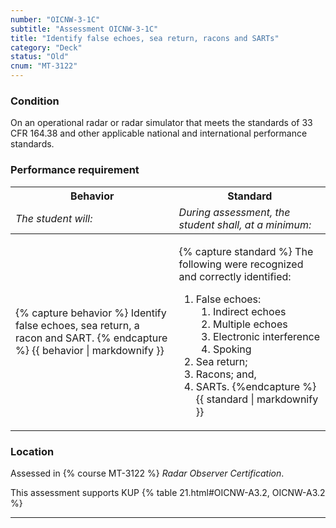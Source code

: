 ```yaml
---
number: "OICNW-3-1C"
subtitle: "Assessment OICNW-3-1C"
title: "Identify false echoes, sea return, racons and SARTs"
category: "Deck"
status: "Old"
cnum: "MT-3122"
---
```

### Condition

On an operational radar or radar simulator that meets the standards of 33 CFR 164.38 and other applicable national and international performance standards.

### Performance requirement 

<table width='100%' class='Guidelines'>
 <thead>
 <tr>
     <th class='thirty'>Behavior</th>
     <th class='seventy'>Standard</th>
 </tr>
 <tr>
     <td><em>The student will:</em></td>
     <td><em>During assessment, the student shall, at a minimum:</em></td>
 </tr>
 </thead>
 <tbody>
 

<tr><td>

{% capture behavior %}
Identify false echoes, sea return, a racon and SART.
{% endcapture %}
{{ behavior | markdownify }}

</td><td>

{% capture standard %}
The following were recognized and correctly identified: 

1. False echoes:
    1. Indirect echoes
    2. Multiple echoes
    3. Electronic interference
    4. Spoking
2. Sea return;
3. Racons; and,
4. SARTs.
{%endcapture %}
{{ standard | markdownify }}

</td></tr>



 </tbody>
 </table>

### Location

Assessed in  {% course  MT-3122 %}  *Radar Observer Certification*.

This assessment supports KUP {% table 21.html#OICNW-A3.2, OICNW-A3.2 %}

***

